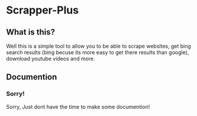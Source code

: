 # Scrapper-Plus

## What is this?
Well this is a simple tool to allow you to be able to scrape websites, get bing search results (bing becuse its more easy to get there results than google), download youtube videos and more.

## Documention

### Sorry!
Sorry, Just dont have the time to make some documention!
